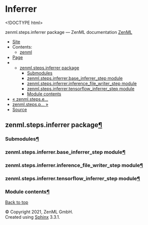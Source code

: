 # Inferrer

&lt;!DOCTYPE html&gt;

zenml.steps.inferrer package — ZenML documentation  [ZenML](https://github.com/zenml-io/zenml/tree/0a1978e479aead878d2bc01aeba00118c228e379/docs/sphinx_docs/_build/html/index.html)

*  [Site](https://github.com/zenml-io/zenml/tree/0a1978e479aead878d2bc01aeba00118c228e379/docs/sphinx_docs/_build/html/index.html)
  * Contents:
    * [zenml](https://github.com/zenml-io/zenml/tree/0a1978e479aead878d2bc01aeba00118c228e379/docs/sphinx_docs/_build/html/modules.html)
*  [Page](zenml.steps.inferrer.md)
  * * [zenml.steps.inferrer package](zenml.steps.inferrer.md)
      * [Submodules](zenml.steps.inferrer.md#submodules)
      * [zenml.steps.inferrer.base\_inferrer\_step module](zenml.steps.inferrer.md#zenml-steps-inferrer-base-inferrer-step-module)
      * [zenml.steps.inferrer.inference\_file\_writer\_step module](zenml.steps.inferrer.md#zenml-steps-inferrer-inference-file-writer-step-module)
      * [zenml.steps.inferrer.tensorflow\_inferrer\_step module](zenml.steps.inferrer.md#zenml-steps-inferrer-tensorflow-inferrer-step-module)
      * [Module contents](zenml.steps.inferrer.md#module-contents)
* [ « zenml.steps.e...](https://github.com/zenml-io/zenml/tree/0a1978e479aead878d2bc01aeba00118c228e379/docs/sphinx_docs/_build/html/zenml.steps.evaluator.html)
* [ zenml.steps.p... »](zenml.steps.preprocesser/)
*  [Source](https://github.com/zenml-io/zenml/tree/0a1978e479aead878d2bc01aeba00118c228e379/docs/sphinx_docs/_build/html/_sources/zenml.steps.inferrer.rst.txt)

## zenml.steps.inferrer package[¶](zenml.steps.inferrer.md#zenml-steps-inferrer-package)

### Submodules[¶](zenml.steps.inferrer.md#submodules)

### zenml.steps.inferrer.base\_inferrer\_step module[¶](zenml.steps.inferrer.md#zenml-steps-inferrer-base-inferrer-step-module)

### zenml.steps.inferrer.inference\_file\_writer\_step module[¶](zenml.steps.inferrer.md#zenml-steps-inferrer-inference-file-writer-step-module)

### zenml.steps.inferrer.tensorflow\_inferrer\_step module[¶](zenml.steps.inferrer.md#zenml-steps-inferrer-tensorflow-inferrer-step-module)

### Module contents[¶](zenml.steps.inferrer.md#module-contents)

 [Back to top](zenml.steps.inferrer.md)

 © Copyright 2021, ZenML GmbH.  
 Created using [Sphinx](http://sphinx-doc.org/) 3.3.1.  


